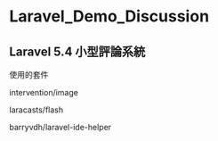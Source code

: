 # Laravel_Demo_Discussion

## Laravel 5.4 小型評論系統

使用的套件

intervention/image

laracasts/flash

barryvdh/laravel-ide-helper
